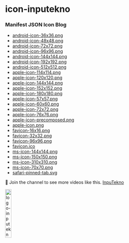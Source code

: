 # icon-inputekno
### Manifest JSON Icon Blog

- <a href='https://cdn.inputekno.com/icon-inputekno/android-icon-36x36.png'>android-icon-36x36.png</a>
- <a href='https://cdn.inputekno.com/icon-inputekno/android-icon-48x48.png'>android-icon-48x48.png</a>
- <a href='https://cdn.inputekno.com/icon-inputekno/android-icon-72x72.png'>android-icon-72x72.png</a>
- <a href='https://cdn.inputekno.com/icon-inputekno/android-icon-96x96.png'>android-icon-96x96.png</a>
- <a href='https://cdn.inputekno.com/icon-inputekno/android-icon-144x144.png'>android-icon-144x144.png</a>
- <a href='https://cdn.inputekno.com/icon-inputekno/android-icon-192x192.png'>android-icon-192x192.png</a>
- <a href='https://cdn.inputekno.com/icon-inputekno/android-icon-512x512.png'>android-icon-512x512.png</a>
- <a href='https://cdn.inputekno.com/icon-inputekno/apple-icon-114x114.png'>apple-icon-114x114.png</a>
- <a href='https://cdn.inputekno.com/icon-inputekno/apple-icon-120x120.png'>apple-icon-120x120.png</a>
- <a href='https://cdn.inputekno.com/icon-inputekno/apple-icon-144x144.png'>apple-icon-144x144.png</a>
- <a href='https://cdn.inputekno.com/icon-inputekno/apple-icon-152x152.png'>apple-icon-152x152.png</a>
- <a href='https://cdn.inputekno.com/icon-inputekno/apple-icon-180x180.png'>apple-icon-180x180.png</a>
- <a href='https://cdn.inputekno.com/icon-inputekno/apple-icon-57x57.png'>apple-icon-57x57.png</a>
- <a href='https://cdn.inputekno.com/icon-inputekno/apple-icon-60x60.png'>apple-icon-60x60.png</a>
- <a href='https://cdn.inputekno.com/icon-inputekno/apple-icon-72x72.png'>apple-icon-72x72.png</a>
- <a href='https://cdn.inputekno.com/icon-inputekno/apple-icon-76x76.png'>apple-icon-76x76.png</a>
- <a href='https://cdn.inputekno.com/icon-inputekno/apple-icon-precomposed.png'>apple-icon-precomposed.png</a>
- <a href='https://cdn.inputekno.com/icon-inputekno/apple-icon.png'>apple-icon.png</a>
- <a href='https://cdn.inputekno.com/icon-inputekno/favicon-16x16.png'>favicon-16x16.png</a>
- <a href='https://cdn.inputekno.com/icon-inputekno/favicon-32x32.png'>favicon-32x32.png</a>
- <a href='https://cdn.inputekno.com/icon-inputekno/favicon-96x96.png'>favicon-96x96.png</a>
- <a href='https://cdn.inputekno.com/icon-inputekno/favicon.ico'>favicon.ico</a>
- <a href='https://cdn.inputekno.com/icon-inputekno/ms-icon-144x144.png'>ms-icon-144x144.png</a>
- <a href='https://cdn.inputekno.com/icon-inputekno/ms-icon-150x150.png'>ms-icon-150x150.png</a>
- <a href='https://cdn.inputekno.com/icon-inputekno/ms-icon-310x310.png'>ms-icon-310x310.png</a>
- <a href='https://cdn.inputekno.com/icon-inputekno/ms-icon-70x70.png'>ms-icon-70x70.png</a>
- <a href='https://cdn.inputekno.com/icon-inputekno/safari-pinned-tab.svg'>safari-pinned-tab.svg</a>

💙 Join the channel to see more videos like this. [InpuTekno](https://www.youtube.com/@InpuTekno)

<p><img alt="logo-inputekno" src="https://cdn.inputekno.com/icon-inputekno/logo-inputekno-horizontal.webp" width="20%"/></p>
